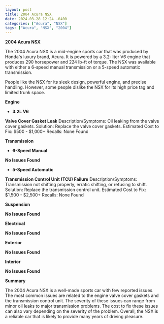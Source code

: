 ```yaml
---
layout: post
title: 2004 Acura NSX
date: 2024-03-28 12:24 -0400
categories: ["Acura", "NSX"]
tags: ["Acura", "NSX", "2004"]
---
```

**2004 Acura NSX**

The 2004 Acura NSX is a mid-engine sports car that was produced by Honda's luxury brand, Acura. It is powered by a 3.2-liter V6 engine that produces 290 horsepower and 224 lb-ft of torque. The NSX was available with either a 6-speed manual transmission or a 5-speed automatic transmission.

People like the NSX for its sleek design, powerful engine, and precise handling. However, some people dislike the NSX for its high price tag and limited trunk space.

**Engine**

* **3.2L V6**

**Valve Cover Gasket Leak**
Description/Symptoms: Oil leaking from the valve cover gaskets.
Solution: Replace the valve cover gaskets.
Estimated Cost to Fix: $500 - $1,000+
Recalls: None Found

**Transmission**

* **6-Speed Manual**

**No Issues Found**

* **5-Speed Automatic**

**Transmission Control Unit (TCU) Failure**
Description/Symptoms: Transmission not shifting properly, erratic shifting, or refusing to shift.
Solution: Replace the transmission control unit.
Estimated Cost to Fix: $1,500 - $2,500+
Recalls: None Found

**Suspension**

**No Issues Found**

**Electrical**

**No Issues Found**

**Exterior**

**No Issues Found**

**Interior**

**No Issues Found**

**Summary**

The 2004 Acura NSX is a well-made sports car with few reported issues. The most common issues are related to the engine valve cover gaskets and the transmission control unit. The severity of these issues can range from minor oil leaks to major transmission problems. The cost to fix these issues can also vary depending on the severity of the problem. Overall, the NSX is a reliable car that is likely to provide many years of driving pleasure.
